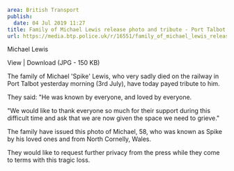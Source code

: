 ```yaml
area: British Transport
publish:
  date: 04 Jul 2019 11:27
title: Family of Michael Lewis release photo and tribute - Port Talbot
url: https://media.btp.police.uk/r/16551/family_of_michael_lewis_release_photo_and_tribute
```

Michael Lewis

View | Download (JPG - 150 KB)

The family of Michael 'Spike' Lewis, who very sadly died on the railway in Port Talbot yesterday morning (3rd July), have today payed tribute to him.

They said: "He was known by everyone, and loved by everyone.

"We would like to thank everyone so much for their support during this difficult time and ask that we are now given the space we need to grieve."

The family have issued this photo of Michael, 58, who was known as Spike by his loved ones and from North Cornelly, Wales.

They would like to request further privacy from the press while they come to terms with this tragic loss.
